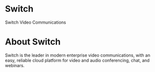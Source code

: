 # Switch
Switch Video Communications

# About Switch

Switch is the leader in modern enterprise video communications, with an easy, reliable cloud platform for video and audio conferencing, chat, and webinars.
